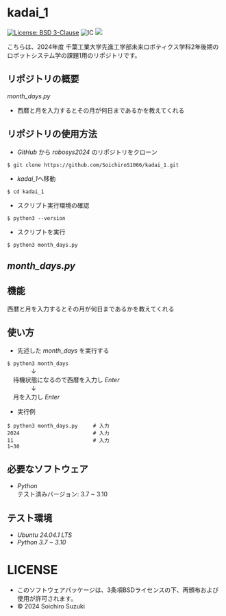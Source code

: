 # kadai_1
[![License: BSD 3-Clause](https://img.shields.io/badge/License-BSD%203--Clause-blue.svg)](https://opensource.org/licenses/BSD-3-Clause)
![IC](https://github.com/SoichiroS1066/kadai_1/actions/workflows/test_month_days.yml/badge.svg)
<img src="https://img.shields.io/badge/-Python-yellow.svg?logo=python&style=for-the-badge">

こちらは、2024年度 千葉工業大学先進工学部未来ロボティクス学科2年後期のロボットシステム学の課題1用のリポジトリです。

## リポジトリの概要
*month_days.py*
- 西暦と月を入力するとその月が何日まであるかを教えてくれる


## リポジトリの使用方法
- *GitHub* から *robosys2024* のリポジトリをクローン  
```
$ git clone https://github.com/SoichiroS1066/kadai_1.git
```  
- *kadai_1*へ移動
```
$ cd kadai_1
```
- スクリプト実行環境の確認
```
$ python3 --version
```
- スクリプトを実行
```
$ python3 month_days.py
```

## *month_days.py*

## 機能
西暦と月を入力するとその月が何日まであるかを教えてくれる

## 使い方
- 先述した *month_days* を実行する  
  
`$ python3 month_days`  
　　　　↓  
　待機状態になるので西暦を入力し *Enter*  
　　　　↓  
　月を入力し *Enter*  
  
- 実行例
```
$ python3 month_days.py     # 入力
2024                        # 入力
11                          # 入力
1~30
```

## 必要なソフトウェア
- *Python*  
テスト済みバージョン: 3.7 ~ 3.10

## テスト環境
- *Ubuntu 24.04.1 LTS*
- *Python 3.7 ~ 3.10*

# LICENSE
- このソフトウェアパッケージは、3条項BSDライセンスの下、再頒布および使用が許可されます。
- © 2024 Soichiro Suzuki

